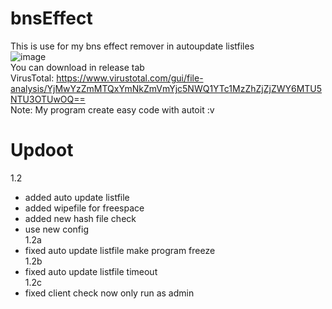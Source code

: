 # bnsEffect
This is use for my bns effect remover in autoupdate listfiles<br>
![image](https://user-images.githubusercontent.com/26898177/88275530-b9916480-cd07-11ea-82e9-bf5f8d81b88e.png)
<br>
You can download in release tab<br>
VirusTotal: https://www.virustotal.com/gui/file-analysis/YjMwYzZmMTQxYmNkZmVmYjc5NWQ1YTc1MzZhZjZjZWY6MTU5NTU3OTUwOQ==<br>
Note: My program create easy code with autoit :v<br>

# Updoot
1.2
- added auto update listfile
- added wipefile for freespace
- added new hash file check
- use new config
<br>1.2a
- fixed auto update listfile make program freeze
<br>1.2b
- fixed auto update listfile timeout
<br>1.2c
- fixed client check now only run as admin
